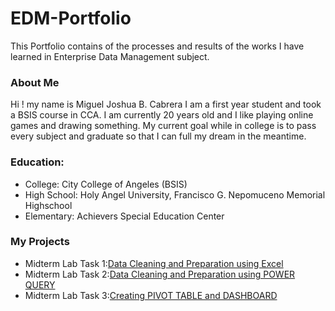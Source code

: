 # EDM-Portfolio
This Portfolio contains of the processes and results of the works I have learned in Enterprise Data Management subject.

### About Me
Hi ! my name is Miguel Joshua B. Cabrera I am a first year student and took a BSIS course in CCA.
I am currently 20 years old and I like playing online games and drawing something. 
My current goal while in college is to pass every subject and graduate so that I can full my dream in the meantime.

### Education:
- College: City College of Angeles (BSIS)
- High School: Holy Angel University, Francisco G. Nepomuceno Memorial Highschool
- Elementary: Achievers Special Education Center
### My Projects
- Midterm Lab Task 1:[Data Cleaning and Preparation using Excel](https://mcab3.github.io/Midterm-Lab-Task-1/)
- Midterm Lab Task 2:[Data Cleaning and Preparation using POWER QUERY](https://mcab3.github.io/Midterm-Lab-Task-2/)
- Midterm Lab Task 3:[Creating PIVOT TABLE and DASHBOARD](https://mcab3.github.io/Midterm-Lab-Task-3/)
